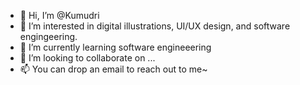 - 👋 Hi, I’m @Kumudri
- 👀 I’m interested in digital illustrations, UI/UX design, and software engingeering.
- 🌱 I’m currently learning software engineeering
- 💞️ I’m looking to collaborate on ...
- 📫 You can drop an email to reach out to me~

<!---
Kumudri/Kumudri is a ✨ special ✨ repository because its `README.md` (this file) appears on your GitHub profile.
You can click the Preview link to take a look at your changes.
--->
